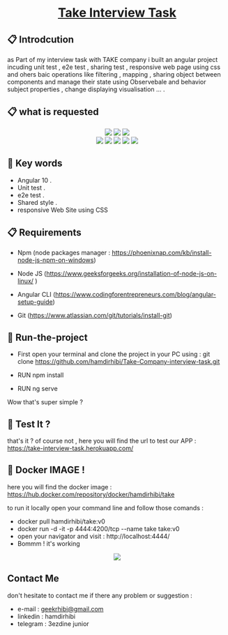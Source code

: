 <h1 align="center">
  <a href="https://www.take.com/">
     Take Interview Task

  </a>
</h1>

## 📋 Introdcution

<p> as Part of my interview task with TAKE company i built an angular project incuding unit test , e2e test , sharing test , responsive web page using css and ohers baic operations like filtering , mapping , sharing object between components and manage their state using Observebale and behavior subject properties , change displaying visualisation ... .</p>
 
## 📋 what is requested 

<div style="text-align: center;">
  <img src="./src/assets/images/1.jpg"/>
  <img src="./src/assets/images/2.jpg"/>
  <img src="./src/assets/images/3.jpg"/>
</div>




<div style="text-align: center;">
  <img src="./src/assets/images/home1.png"/>
  <img src="./src/assets/images/home2.png"/>
  <img src="./src//assets/images/profile.png"/>
  <img src="./src/assets/images/e2e.png"/>
  <img src="./src/assets/images/unittest.png"/>

</div>



## 🎉 Key words  

- Angular 10 . 
- Unit test . 
- e2e test . 
- Shared style .
- responsive Web Site using CSS



## 📋 Requirements 

- Npm (node packages manager : https://phoenixnap.com/kb/install-node-js-npm-on-windows) 

- Node JS (https://www.geeksforgeeks.org/installation-of-node-js-on-linux/ ) 

- Angular CLI (https://www.codingforentrepreneurs.com/blog/angular-setup-guide) 

- Git  (https://www.atlassian.com/git/tutorials/install-git) 

## 📖 Run-the-project

- First open your terminal and clone the project in your PC using : git clone https://github.com/hamdirhibi/Take-Company-interview-task.git

- RUN npm install 

- RUN ng serve

Wow that's  super simple ? 


## 🚀 Test It ? 

that's it ? of course not , here you will find the url to test our APP : https://take-interview-task.herokuapp.com/

## 🚀 Docker IMAGE ! 

here you will find the docker image : https://hub.docker.com/repository/docker/hamdirhibi/take
  

to run it locally open your command line and follow those comands : 

- docker pull hamdirhibi/take:v0
- docker run -d -it -p 4444:4200/tcp --name take take:v0
- open your navigator and visit : http://localhost:4444/
- Bommm ! it's working 

<div style="text-align: center;">
  <img src="./src/assets/images/docker.png"/>
</div>






##  Contact Me

don't hesitate to contact me if there any problem or suggestion :
- e-mail : geekrhibi@gmail.com
- linkedin : hamdirhibi
- telegram : 3ezdine junior

